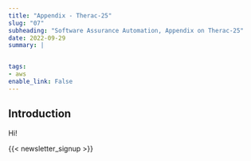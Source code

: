 ```yaml
---
title: "Appendix - Therac-25"
slug: "07"
subheading: "Software Assurance Automation, Appendix on Therac-25"
date: 2022-09-29
summary: |


tags:
- aws
enable_link: False
---
```


## Introduction

Hi!

{{< newsletter_signup >}}